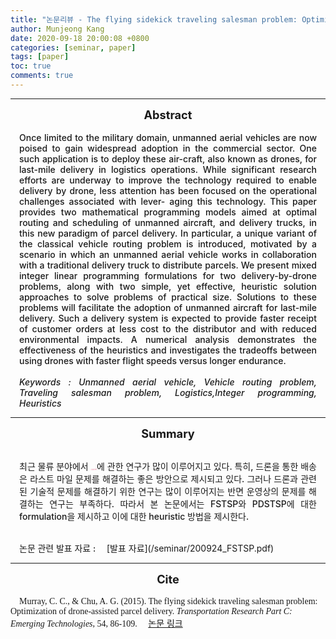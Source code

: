 ```yaml
---
title: "논문리뷰 - The flying sidekick traveling salesman problem: Optimization of drone-assisted parcel delivery"
author: Munjeong Kang
date: 2020-09-18 20:00:08 +0800
categories: [seminar, paper]
tags: [paper]
toc: true
comments: true
---
```


-----

<div style = "font-weight:700; font-size:1.3em; text-align:center;">Abstract </div>
<br>
<div style = "font-weight:500; font-size:1.0em; margin-left: 1em; margin-right: 1em;text-align:justify; ">
Once limited to the military domain, unmanned aerial vehicles are now poised to gain widespread adoption in the commercial sector. One such application is to deploy these air-craft, also known as drones, for last-mile delivery in logistics operations. While significant research efforts are underway to improve the technology required to enable delivery by drone, less attention has been focused on the operational challenges associated with lever- aging this technology. This paper provides two mathematical programming models aimed at optimal routing and scheduling of unmanned aircraft, and delivery trucks, in this new paradigm of parcel delivery. In particular, a unique variant of the classical vehicle routing problem is introduced, motivated by a scenario in which an unmanned aerial vehicle works in collaboration with a traditional delivery truck to distribute parcels. We present mixed integer linear programming formulations for two delivery-by-drone problems, along with two simple, yet effective, heuristic solution approaches to solve problems of practical size. Solutions to these problems will facilitate the adoption of unmanned aircraft for last-mile delivery. Such a delivery system is expected to provide faster receipt of customer orders at less cost to the distributor and with reduced environmental impacts. A numerical analysis demonstrates the effectiveness of the heuristics and investigates the tradeoffs between using drones with faster flight speeds versus longer endurance.<br><br>
<em>Keywords : Unmanned aerial vehicle, Vehicle routing problem, Traveling salesman problem, Logistics,Integer programming, Heuristics </em> 
</div>

-----

<div style = "font-weight:700; font-size:1.3em; text-align:center;">Summary
</div>
<br>

<div style = "font-weight:500; font-size:1.0em; margin-left: 1em; margin-right: 1em;text-align:justify; ">

최근 물류 분야에서 <b style = "color:#d7385e;font-size:1.2">드론을 활용한 배송</b>에 관한 연구가 많이 이루어지고 있다. 특히, 드론을 통한 배송은 라스트 마일 문제를 해결하는 좋은 방안으로 제시되고 있다. 그러나 드론과 관련된 기술적 문제를 해결하기 위한 연구는 많이 이루어지는 반면 운영상의 문제를 해결하는 연구는 부족하다. 따라서 본 논문에서는 FSTSP와 PDSTSP에 대한 formulation을 제시하고 이에 대한 heuristic 방법을 제시한다. <br>
</div>
<br>
<span style = "font-weight:500; font-size:1.0em; margin-left: 1em; margin-right: 1em;text-align:justify; text-indent:0%;">
논문 관련 발표 자료 : 
</span>
[발표 자료](/seminar/200924_FSTSP.pdf)

<hr>
<div style = "font-weight:700; font-size:1.3em; text-align:center;">Cite
</div>
<br>
<span style = "font-weight:500; font-size:1.0em; margin-left: 1em; margin-right: 1em;text-align:justify; text-indent:0%; font-family: Times New Roman; ">
Murray, C. C., & Chu, A. G. (2015). The flying sidekick traveling salesman problem: Optimization of drone-assisted parcel delivery. <i>Transportation Research Part C: Emerging Technologies</i>, 54, 86-109.
</span>
<span style = "font-weight:400; font-size:1.0em;" >
<a href= "https://www.sciencedirect.com/science/article/pii/S0968090X15000844?casa_token=SHPJrtqlfuQAAAAA:4FG_RCO7phVfDEe0RjpSLv06nr4N9PyHXXLW5YbjXncUvzalS-8krXPf2K8lTmAv11MKCCQ-Gw"> 논문 링크 </a>
</span>
<br><br>

<!-- <span style="background-color: #f3c623"> -->
